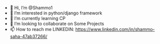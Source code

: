 - 👋 Hi, I’m @Shammo1
- 👀 I’m interested in python/django framework
- 🌱 I’m currently learning CP
- 💞️ I’m looking to collaborate on Some Projects
- 📫 How to reach me LINKEDIN: https://www.linkedin.com/in/shammo-saha-47ab37266/
